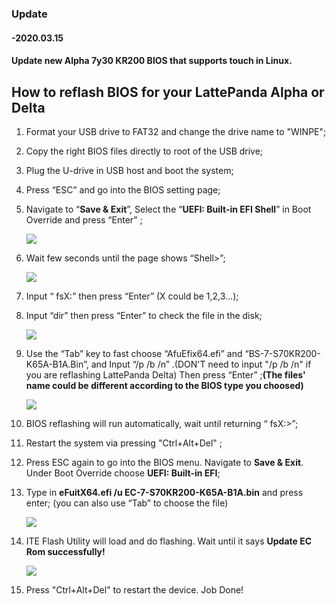 ### Update
#### -2020.03.15  
#### Update new Alpha 7y30 KR200 BIOS that supports touch in Linux.


## How to reflash BIOS for your LattePanda Alpha or Delta

1. Format your USB drive to FAT32 and change the drive name to "WINPE";

2. Copy the right BIOS files directly to root of the USB drive;

3. Plug the U-drive in USB host and boot the system;

4. Press “ESC” and go into the BIOS setting page;

5. Navigate to “**Save & Exit**”, Select the “**UEFI: Built-in EFI Shell**” in Boot Override and press “Enter” ;

   ![](https://www.lattepanda.com/wp-content/uploads/2019/08/Alpha-BIOS-reflash01.jpg)

   

6. Wait few seconds until the page shows “Shell>”;

   ![](https://www.lattepanda.com/wp-content/uploads/2019/08/Alpha-BIOS-reflash02.jpg)

   

7. Input “ fsX:” then press “Enter” (X could be 1,2,3…);

8. Input “dir” then press “Enter” to check the file in the disk;

   ![](https://www.lattepanda.com/wp-content/uploads/2019/08/Alpha-BIOS-reflash03.jpg)

   

9. Use the “Tab” key to fast choose “AfuEfix64.efi” and “BS-7-S70KR200-K65A-B1A.Bin”, and Input “/p /b /n” .(DON'T need to input "/p /b /n" if you are reflashing LattePanda Delta) Then press “Enter” ;**(The files' name could be different according to the BIOS type you choosed)**

   ![](https://www.lattepanda.com/wp-content/uploads/2019/08/Alpha-BIOS-reflash04.jpg)

   

10. BIOS reflashing will run automatically, wait until returning “ fsX:>”;

11. Restart the system via pressing "Ctrl+Alt+Del" ;

12. Press ESC again to go into the BIOS menu. Navigate to **Save & Exit**. Under Boot Override choose **UEFI: Built-in EFI**;

13. Type in **eFuitX64.efi /u EC-7-S70KR200-K65A-B1A.bin** and press enter; (you can also use “Tab” to choose the file)

    ![](https://www.lattepanda.com/wp-content/uploads/2019/08/Alpha-BIOS-reflash05.jpg)

    

14. ITE Flash Utility will load and do flashing. Wait until it says **Update EC Rom successfully!**

    ![](https://www.lattepanda.com/wp-content/uploads/2019/08/Alpha-BIOS-reflash06.jpg)

    

15. Press "Ctrl+Alt+Del" to restart the device. Job Done!
